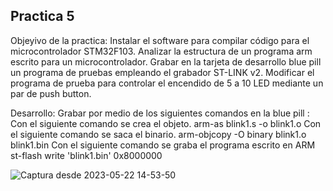 ## Practica 5

Objeyivo de la practica:
Instalar el software para compilar código para el microcontrolador STM32F103.
Analizar la estructura de un programa arm escrito para un microcontrolador.
Grabar en la tarjeta de desarrollo blue pill un programa de pruebas empleando el grabador ST-LINK v2.
Modificar el programa de prueba para controlar el encendido de 5 a 10 LED mediante un par de push button.

Desarrollo:
Grabar por medio de los siguientes comandos en la blue pill :
Con el siguiente comando se crea el objeto.
arm-as blink1.s -o blink1.o
Con el siguiente comando se saca el binario.
 arm-objcopy -O binary blink1.o blink1.bin
 Con el siguiente comando se graba el programa escrito en ARM
 st-flash write 'blink1.bin' 0x8000000


![Captura desde 2023-05-22 14-53-50](https://github.com/545Mariana/Practica5/assets/109254012/a140e953-86ee-4028-8dcf-7c4d1bad99f8)

